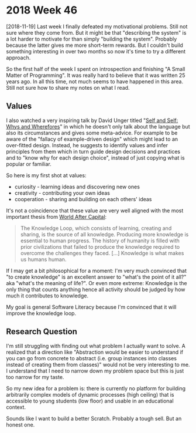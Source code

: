 # 2018 Week 46

[2018-11-19] Last week I finally defeated my motivational problems. Still not sure where they come from. But it might be that "describing the system" is a lot harder to motivate for than simply "building the system". Probably because the latter gives me more short-term rewards. But I couldn't build something interesting in over two months so now it's time to try a different approach.

So the first half of the week I spent on introspection and finishing "A Small Matter of Programming". It was really hard to believe that it was written 25 years ago. In all this time, not much seems to have happened in this area. Still not sure how to share my notes on what I read.

## Values

I also watched a very inspiring talk by David Unger titled "[Self and Self: Whys and Wherefores][self talk]" in which he doesn't only talk about the language but also its circumstances and gives some meta-advice. For example to be aware of the "fallacy of example-driven design" which might lead to an over-fitted design. Instead, he suggests to identify values and infer principles from them which in turn guide design decisions and practices and to "know why for each design choice", instead of just copying what is popular or familiar.

So here is my first shot at values:
- curiosity - learning ideas and discovering new ones
- creativity - contributing your own ideas
- cooperation - sharing and building on each others' ideas

It's not a coincidence that these value are very well aligned with the most important thesis from [World After Capital]: 

> The Knowledge Loop, which consists of learning, creating and sharing, is the source of all knowledge. Producing more knowledge is essential to human progress. The history of humanity is filled with prior civilizations that failed to produce the knowledge required to overcome the challenges they faced. [...] Knowledge is what makes us humans human.

If I may get a bit philosophical for a moment: I'm very much convinced that "to create knowledge" is an excellent answer to "what's the point of it all?" aka "what's the meaning of life?". Or even more extreme: Knowledge is the only thing that counts anything hence all activity should be judged by how much it contributes to knowledge.

My goal is general Software Literacy because I'm convinced that it will improve the knowledge loop.

## Research Question

I'm still struggling with finding out what problem I actually want to solve. A realized that a direction like "Abstraction would be easier to understand if you can go from concrete to abstract (i.e. group instances into classes instead of creating them from classes)" would not be very interesting to me. I understand that I need to narrow down my problem space but this is just too narrow for my taste.

So my new idea for a problem is: there is currently no platform for building arbitrarily complex models of dynamic processes (high ceiling) that is accessible to young students  (low floor) and usable in an educational context.

Sounds like I want to build a better Scratch. Probably a tough sell. But an honest one.

[self talk]: https://www.youtube.com/watch?v=3ka4KY7TMTU
[World After Capital]: http://worldaftercapital.org/
